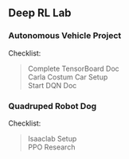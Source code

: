 ## Deep RL Lab
### Autonomous Vehicle Project

Checklist:
> Complete TensorBoard Doc <br>
> Carla Costum Car Setup <br> 
> Start DQN Doc <br>


### Quadruped Robot Dog

Checklist:
> Isaaclab Setup <br>
> PPO Research <br>
> 
